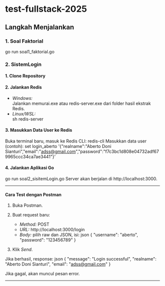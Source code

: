 # test-fullstack-2025
## Langkah Menjalankan

### 1. Soal Faktorial
go run soal1_faktorial.go

### 2. SistemLogin
#### 1. Clone Repository
#### 2. Jalankan Redis

- *Windows:*  
  Jalankan memurai.exe atau redis-server.exe dari folder hasil ekstrak Redis.
- *Linux/WSL:*  
  sh
  redis-server
  

#### 3. Masukkan Data User ke Redis

Buka terminal baru, masuk ke Redis CLI:
redis-cli
Masukkan data user (contoh):
set login_aberto '{"realname":"Aberto Doni Sianturi","email":"adss@gmail.com","password":"f7c3bc1d808e04732adf679965ccc34ca7ae3441"}'

#### 4. Jalankan Aplikasi Go
go run soal2_sisitemLogin.go
Server akan berjalan di http://localhost:3000.

---

#### Cara Test dengan Postman

1. Buka Postman.
2. Buat request baru:
   - *Method:* POST
   - *URL:* http://localhost:3000/login
   - *Body:* pilih raw dan JSON, isi:
     json
     {
       "username": "aberto",
       "password": "123456789"
     }
     
3. Klik *Send*.

Jika berhasil, response:
json
{
  "message": "Login successful",
  "realname": "Aberto Doni Sianturi",
  "email": "adss@gmail.com"
}

Jika gagal, akan muncul pesan error.

---
